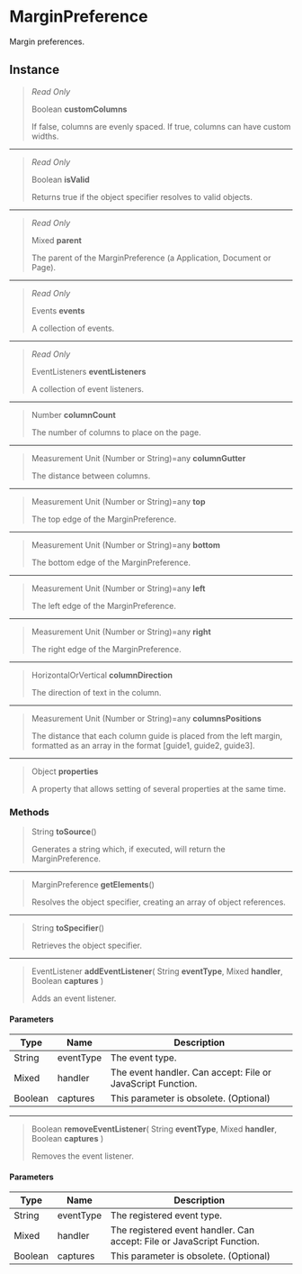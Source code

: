 # MarginPreference
Margin preferences.

## Instance
> *Read Only* 
> 
> Boolean **customColumns** 
>
> If false, columns are evenly spaced. If true, columns can have custom widths.
*** 
> *Read Only* 
> 
> Boolean **isValid** 
>
> Returns true if the object specifier resolves to valid objects.
*** 
> *Read Only* 
> 
> Mixed **parent** 
>
> The parent of the MarginPreference (a Application, Document or Page).
*** 
> *Read Only* 
> 
> Events **events** 
>
> A collection of events.
*** 
> *Read Only* 
> 
> EventListeners **eventListeners** 
>
> A collection of event listeners.
*** 
> Number **columnCount** 
>
> The number of columns to place on the page.
*** 
> Measurement Unit (Number or String)=any **columnGutter** 
>
> The distance between columns.
*** 
> Measurement Unit (Number or String)=any **top** 
>
> The top edge of the MarginPreference.
*** 
> Measurement Unit (Number or String)=any **bottom** 
>
> The bottom edge of the MarginPreference.
*** 
> Measurement Unit (Number or String)=any **left** 
>
> The left edge of the MarginPreference.
*** 
> Measurement Unit (Number or String)=any **right** 
>
> The right edge of the MarginPreference.
*** 
> HorizontalOrVertical **columnDirection** 
>
> The direction of text in the column.
*** 
> Measurement Unit (Number or String)=any **columnsPositions** 
>
> The distance that each column guide is placed from the left margin, formatted as an array in the format [guide1, guide2, guide3].
*** 
> Object **properties** 
>
> A property that allows setting of several properties at the same time.

### Methods
> String **toSource**()
> 
> Generates a string which, if executed, will return the MarginPreference.
*** 
> MarginPreference **getElements**()
> 
> Resolves the object specifier, creating an array of object references.
*** 
> String **toSpecifier**()
> 
> Retrieves the object specifier.
*** 
> EventListener **addEventListener**( String **eventType**, Mixed **handler**, Boolean **captures** )
> 
> Adds an event listener.
#### Parameters
| Type | Name | Description |
|---|---|---|
| String | eventType | The event type. |
| Mixed | handler | The event handler. Can accept: File or JavaScript Function. |
| Boolean | captures | This parameter is obsolete. (Optional) |

*** 
> Boolean **removeEventListener**( String **eventType**, Mixed **handler**, Boolean **captures** )
> 
> Removes the event listener.
#### Parameters
| Type | Name | Description |
|---|---|---|
| String | eventType | The registered event type. |
| Mixed | handler | The registered event handler. Can accept: File or JavaScript Function. |
| Boolean | captures | This parameter is obsolete. (Optional) |


